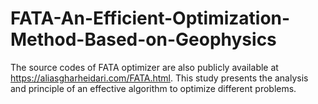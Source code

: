 # FATA-An-Efficient-Optimization-Method-Based-on-Geophysics
The source codes of FATA optimizer are also publicly available at https://aliasgharheidari.com/FATA.html. This study presents the analysis and principle of an effective algorithm to optimize different problems.

